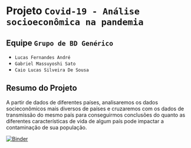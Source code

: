 # Projeto `Covid-19 - Análise socioeconômica na pandemia`

## Equipe `Grupo de BD Genérico`
* `Lucas Fernandes André`
* `Gabriel Massuyoshi Sato`
* `Caio Lucas Silveira De Sousa`

## Resumo do Projeto
 A partir de dados de diferentes países, analisaremos os dados socieconômicos mais diversos de países e cruzaremos com os dados de transmissão do mesmo país para conseguirmos conclusões do quanto as diferentes características de vida de algum país pode impactar a contaminação de sua população.

[![Binder](https://mybinder.org/badge_logo.svg)](https://mybinder.org/v2/gh/lukeoluk/BD-Trabalho-final/HEAD)
